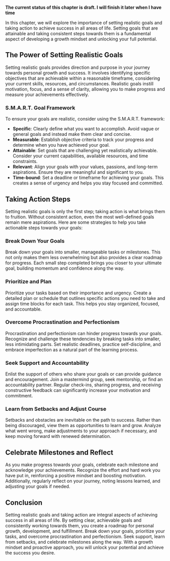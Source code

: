 **The current status of this chapter is draft. I will finish it later when I have time**

In this chapter, we will explore the importance of setting realistic goals and taking action to achieve success in all areas of life. Setting goals that are attainable and taking consistent steps towards them is a fundamental aspect of developing a growth mindset and unlocking your full potential.

The Power of Setting Realistic Goals
------------------------------------

Setting realistic goals provides direction and purpose in your journey towards personal growth and success. It involves identifying specific objectives that are achievable within a reasonable timeframe, considering your current skills, resources, and circumstances. Realistic goals instill motivation, focus, and a sense of clarity, allowing you to make progress and measure your achievements effectively.

### S.M.A.R.T. Goal Framework

To ensure your goals are realistic, consider using the S.M.A.R.T. framework:

* **Specific**: Clearly define what you want to accomplish. Avoid vague or general goals and instead make them clear and concise.
* **Measurable**: Establish objective criteria to track your progress and determine when you have achieved your goal.
* **Attainable**: Set goals that are challenging yet realistically achievable. Consider your current capabilities, available resources, and time constraints.
* **Relevant**: Align your goals with your values, passions, and long-term aspirations. Ensure they are meaningful and significant to you.
* **Time-bound**: Set a deadline or timeframe for achieving your goals. This creates a sense of urgency and helps you stay focused and committed.

Taking Action Steps
-------------------

Setting realistic goals is only the first step; taking action is what brings them to fruition. Without consistent action, even the most well-defined goals remain mere aspirations. Here are some strategies to help you take actionable steps towards your goals:

### Break Down Your Goals

Break down your goals into smaller, manageable tasks or milestones. This not only makes them less overwhelming but also provides a clear roadmap for progress. Each small step completed brings you closer to your ultimate goal, building momentum and confidence along the way.

### Prioritize and Plan

Prioritize your tasks based on their importance and urgency. Create a detailed plan or schedule that outlines specific actions you need to take and assign time blocks for each task. This helps you stay organized, focused, and accountable.

### Overcome Procrastination and Perfectionism

Procrastination and perfectionism can hinder progress towards your goals. Recognize and challenge these tendencies by breaking tasks into smaller, less intimidating parts. Set realistic deadlines, practice self-discipline, and embrace imperfection as a natural part of the learning process.

### Seek Support and Accountability

Enlist the support of others who share your goals or can provide guidance and encouragement. Join a mastermind group, seek mentorship, or find an accountability partner. Regular check-ins, sharing progress, and receiving constructive feedback can significantly increase your motivation and commitment.

### Learn from Setbacks and Adjust Course

Setbacks and obstacles are inevitable on the path to success. Rather than being discouraged, view them as opportunities to learn and grow. Analyze what went wrong, make adjustments to your approach if necessary, and keep moving forward with renewed determination.

Celebrate Milestones and Reflect
--------------------------------

As you make progress towards your goals, celebrate each milestone and acknowledge your achievements. Recognize the effort and hard work you have put in, reinforcing a positive mindset and boosting motivation. Additionally, regularly reflect on your journey, noting lessons learned, and adjusting your goals if needed.

Conclusion
----------

Setting realistic goals and taking action are integral aspects of achieving success in all areas of life. By setting clear, achievable goals and consistently working towards them, you create a roadmap for personal growth, development, and fulfillment. Break down your goals, prioritize your tasks, and overcome procrastination and perfectionism. Seek support, learn from setbacks, and celebrate milestones along the way. With a growth mindset and proactive approach, you will unlock your potential and achieve the success you desire.
